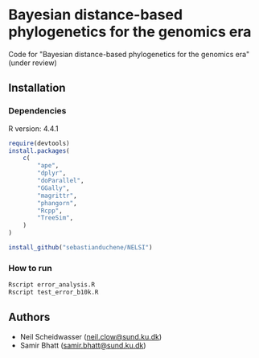 # Bayesian distance-based phylogenetics for the genomics era

Code for "Bayesian distance-based phylogenetics for the genomics era" (under review)

## Installation

### Dependencies

R version: 4.4.1
```r
require(devtools)
install.packages(
    c(
        "ape",
        "dplyr",
        "doParallel",
        "GGally",
        "magrittr",
        "phangorn",
        "Rcpp",
        "TreeSim",
    )
)

install_github("sebastianduchene/NELSI")
```

### How to run
```r
Rscript error_analysis.R
Rscript test_error_b10k.R
```

## Authors
* Neil Scheidwasser (neil.clow@sund.ku.dk)
* Samir Bhatt (samir.bhatt@sund.ku.dk)
